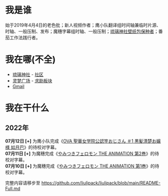 # 我是谁
始于2019年4月4日的老色批；新人视频作者；鹰小队翻译组时间轴兼临时片源、时轴、一般压制、发布；魔穗字幕组时轴、一般压制；[琉璃神社壁纸包保种者](HACGWallpaperSet.md)；番茄工作法践行者。

# 我在哪(不全)
- [琉璃神社](https://www.hacg.cat/wp/bbs/profile/76554) - [社区](https://www.hacg.me/wp/bbs)
- [灵梦广场](https://acg.is/u/LiuliPack) - [求助板块](https://acg.is/t/wanted)
- [Gmail](mailto:liulipack@gmail.com)

# 我在干什么

## 2022年

**07月12日 [+]** 为鹰小队完成《[OVA 聖華女学院公認竿おじさん ＃1 黒髪清楚お嬢様 如月巴](http://www.getchu.com/soft.phtml?id=1177909)》的待校对字幕。  
**07月11日 [+]** 为魔穗完成《[やみつきフェロモン THE ANIMATION 第2巻](http://www.getchu.com/soft.phtml?id=1155604)》的待校对字幕。  
**07月10日 [+]** 为魔穗完成《[やみつきフェロモン THE ANIMATION 第1巻](http://www.getchu.com/soft.phtml?id=1155603)》的待校对字幕。

完整内容请移步至 https://github.com/liulipack/liulipack/blob/main/README-Full.md
